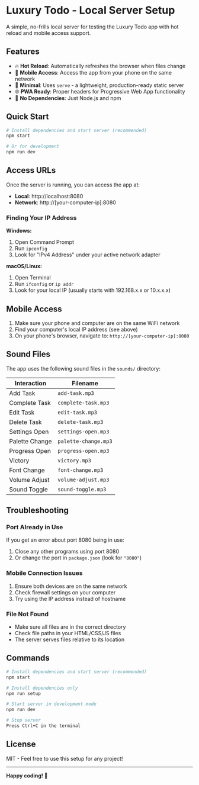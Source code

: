 # Luxury Todo - Local Server Setup

A simple, no-frills local server for testing the Luxury Todo app with hot reload and mobile access support.

## Features

- 🔥 **Hot Reload**: Automatically refreshes the browser when files change
- 📱 **Mobile Access**: Access the app from your phone on the same network
- 🚀 **Minimal**: Uses `serve` - a lightweight, production-ready static server
- 🌐 **PWA Ready**: Proper headers for Progressive Web App functionality
- 🎯 **No Dependencies**: Just Node.js and npm

## Quick Start

```bash
# Install dependencies and start server (recommended)
npm start

# Or for development
npm run dev
```

## Access URLs

Once the server is running, you can access the app at:

- **Local**: http://localhost:8080
- **Network**: http://[your-computer-ip]:8080

### Finding Your IP Address

**Windows:**
1. Open Command Prompt
2. Run `ipconfig`
3. Look for "IPv4 Address" under your active network adapter

**macOS/Linux:**
1. Open Terminal
2. Run `ifconfig` or `ip addr`
3. Look for your local IP (usually starts with 192.168.x.x or 10.x.x.x)

## Mobile Access

1. Make sure your phone and computer are on the same WiFi network
2. Find your computer's local IP address (see above)
3. On your phone's browser, navigate to: `http://[your-computer-ip]:8080`

## Sound Files

The app uses the following sound files in the `sounds/` directory:

| Interaction | Filename |
|-------------|----------|
| Add Task | `add-task.mp3` |
| Complete Task | `complete-task.mp3` |
| Edit Task | `edit-task.mp3` |
| Delete Task | `delete-task.mp3` |
| Settings Open | `settings-open.mp3` |
| Palette Change | `palette-change.mp3` |
| Progress Open | `progress-open.mp3` |
| Victory | `victory.mp3` |
| Font Change | `font-change.mp3` |
| Volume Adjust | `volume-adjust.mp3` |
| Sound Toggle | `sound-toggle.mp3` |

## Troubleshooting

### Port Already in Use
If you get an error about port 8080 being in use:
1. Close any other programs using port 8080
2. Or change the port in `package.json` (look for `"8080"`)

### Mobile Connection Issues
1. Ensure both devices are on the same network
2. Check firewall settings on your computer
3. Try using the IP address instead of hostname

### File Not Found
- Make sure all files are in the correct directory
- Check file paths in your HTML/CSS/JS files
- The server serves files relative to its location

## Commands

```bash
# Install dependencies and start server (recommended)
npm start

# Install dependencies only
npm run setup

# Start server in development mode
npm run dev

# Stop server
Press Ctrl+C in the terminal
```

## License

MIT - Feel free to use this setup for any project!

---

**Happy coding! 🎉**
